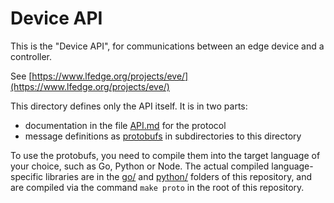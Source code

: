 # Device API

This is the "Device API", for communications between an edge device and a controller.

See [https://www.lfedge.org/projects/eve/](https://www.lfedge.org/projects/eve/)

This directory defines only the API itself. It is in two parts:

* documentation in the file [API.md](./API.md) for the protocol
* message definitions as [protobufs](https://developers.google.com/protocol-buffers/) in subdirectories to this directory

To use the protobufs, you need to compile them into the target language of your choice, such as Go, Python or Node.
The actual compiled language-specific libraries are in the [go/](go/) and [python/](python/) folders of this repository, and are compiled via the command `make proto` in the root of this repository.
